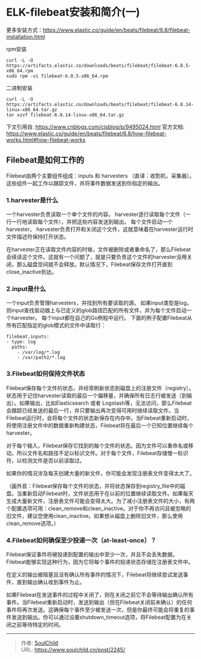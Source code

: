# ELK-filebeat安装和简介(一)

<!--more-->
更多安装方式：https://www.elastic.co/guide/en/beats/filebeat/6.8/filebeat-installation.html

rpm安装
```
curl -L -O https://artifacts.elastic.co/downloads/beats/filebeat/filebeat-6.8.5-x86_64.rpm
sudo rpm -vi filebeat-6.8.5-x86_64.rpm
```

二进制安装
```
curl -L -O https://artifacts.elastic.co/downloads/beats/filebeat/filebeat-6.8.14-linux-x86_64.tar.gz
tar xzvf filebeat-6.8.14-linux-x86_64.tar.gz
```

下文引用自: https://www.cnblogs.com/cjsblog/p/9495024.html
官方文档: https://www.elastic.co/guide/en/beats/filebeat/6.8/how-filebeat-works.html#how-filebeat-works
## Filebeat是如何工作的
Filebeat由两个主要组件组成：inputs 和  harvesters （直译：收割机，采集器）。这些组件一起工作以跟踪文件，并将事件数据发送到你指定的输出。

### 1.harvester是什么
一个harvester负责读取一个单个文件的内容。
harvester逐行读取每个文件（一行一行地读取每个文件），并把这些内容发送到输出。
每个文件启动一个harvester。
harvester负责打开和关闭这个文件，这就意味着在harvester运行时文件描述符保持打开状态。

在harvester正在读取文件内容的时候，文件被删除或者重命名了，那么Filebeat会续读这个文件。这就有一个问题了，就是只要负责这个文件的harvester没用关闭，那么磁盘空间就不会释放。默认情况下，Filebeat保存文件打开直到close_inactive到达。


### 2.input是什么
一个input负责管理harvesters，并找到所有要读取的源。
如果input类型是log，则input查找驱动器上与已定义的glob路径匹配的所有文件，并为每个文件启动一个harvester。
每个input都在自己的Go例程中运行。
下面的例子配置Filebeat从所有匹配指定的glob模式的文件中读取行：
```
filebeat.inputs:
- type: log
  paths:
    - /var/log/*.log
    - /var/path2/*.log
```

### 3.Filebeat如何保持文件状态

Filebeat保存每个文件的状态，并经常刷新状态到磁盘上的注册文件（registry）。状态用于记住harvester读取的最后一个偏移量，并确保所有日志行被发送（到输出）。如果输出，比如Elasticsearch 或者 Logstash等，无法访问，那么Filebeat会跟踪已经发送的最后一行，并只要输出再次变得可用时继续读取文件。当Filebeat运行时，会将每个文件的状态新保存在内存中。当Filebeat重新启动时，将使用注册文件中的数据重新构建状态，Filebeat将在最后一个已知位置继续每个harvester。

对于每个输入，Filebeat保存它找到的每个文件的状态。因为文件可以重命名或移动，所以文件名和路径不足以标识文件。对于每个文件，Filebeat存储惟一标识符，以检测文件是否以前读取过。

如果你的情况涉及每天创建大量的新文件，你可能会发现注册表文件变得太大了。

（画外音：Filebeat保存每个文件的状态，并将状态保存到registry_file中的磁盘。当重新启动Filebeat时，文件状态用于在以前的位置继续读取文件。如果每天生成大量新文件，注册表文件可能会变得太大。为了减小注册表文件的大小，有两个配置选项可用：clean_remove和clean_inactive。对于你不再访问且被忽略的旧文件，建议您使用clean_inactive。如果想从磁盘上删除旧文件，那么使用clean_remove选项。）

### 4.Filebeat如何确保至少投递一次（at-least-once）？

Filebeat保证事件将被投递到配置的输出中至少一次，并且不会丢失数据。Filebeat能够实现这种行为，因为它将每个事件的投递状态存储在注册表文件中。

在定义的输出被阻塞且没有确认所有事件的情况下，Filebeat将继续尝试发送事件，直到输出确认收到事件为止。

如果Filebeat在发送事件的过程中关闭了，则在关闭之前它不会等待输出确认所有事件。当Filebeat重新启动时，发送到输出（但在Filebeat关闭前未确认）的任何事件将再次发送。这确保每个事件至少被发送一次，但是你最终可能会将重复的事件发送到输出。你可以通过设置shutdown_timeout选项，将Filebeat配置为在关闭之前等待特定的时间。







---

> 作者: [SoulChild](https://www.soulchild.cn)  
> URL: https://www.soulchild.cn/post/2245/  

